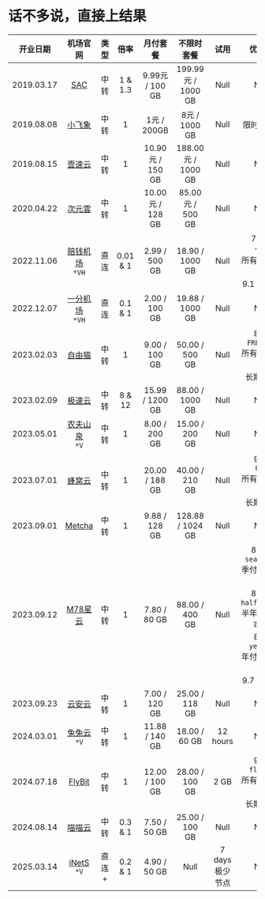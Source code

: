 <h1>话不多说，直接上结果</h1>
<markdown-accessiblity-table data-catalyst=""><table tabindex="0">
<thead>
<tr>
<th align="center">开业日期</th>
<th align="center">机场官网</th>
<th align="center">类型</th>
<th align="center">倍率</th>
<th align="center">月付套餐</th>
<th align="center">不限时套餐</th>
<th align="center">试用</th>
<th align="center">优惠券</th>
</tr>
</thead>
<tbody>
<tr>
<td align="center">2019.03.17</td>
<td align="center"><a href="https://sachk.189.cam/register?code=1YIbUxet" rel="nofollow">SAC</a></td>
<td align="center">中转</td>
<td align="center">1 &amp; 1.3</td>
<td align="center">9.99元 / 100 GB</td>
<td align="center">199.99元 / 1000 GB</td>
<td align="center">Null</td>
<td align="center">Null</td>
</tr>
<td align="center">2019.08.08</td>
<td align="center"><a href="https://www.xiaofeixiang.vip/#/register" rel="nofollow">小飞象</a></td>
<td align="center">中转</td>
<td align="center">1</td>
<td align="center">1元 / 200GB</td>
<td align="center">8元 / 1000 GB</td>
<td align="center">Null</td>
<td align="center">限时1元购</td>
</tr>
<tr>
<td align="center">2019.08.15</td>
<td align="center"><a href="https://www.onesy1.cc/auth/register?code=R4Lm" rel="nofollow">壹速云</a></td>
<td align="center">中转</td>
<td align="center">1</td>
<td align="center">10.90元 / 150 GB</td>
<td align="center">188.00元 / 1000 GB</td>
<td align="center">Null</td>
<td align="center">Null</td>
</tr>
<tr>
<td align="center">2020.04.22</td>
<td align="center"><a href="https://ciyy.me/#/register?code=tsL8Me6h" rel="nofollow">次元雲</a></td>
<td align="center">中转</td>
<td align="center">1</td>
<td align="center">10.00元 / 128 GB</td>
<td align="center">85.00元 / 500 GB</td>
<td align="center">Null</td>
<td align="center">Null</td>
</tr>
<tr>
<td align="center">2022.11.06</td>
<td align="center"><a href="https://xn--mes358aby2apfg.com/#/register?code=e3c70bPe" rel="nofollow">赔钱机场</a><br><code>*VH</code></td>
<td align="center">直连</td>
<td align="center">0.01 &amp; 1</td>
<td align="center">2.99 / 500 GB</td>
<td align="center">18.90 / 1000 GB</td>
<td align="center">Null</td>
<td align="center">75 折<br><code>七夕</code><br>所有套餐可用<br>9.1 前有效</td>
</tr>
<tr>
<td align="center">2022.12.07</td>
<td align="center"><a href="https://xn--4gqx1hgtfdmt.com/#/register?code=ziP4woeh" rel="nofollow">一分机场</a><br><code>*VH</code></td>
<td align="center">直连</td>
<td align="center">0.1 &amp; 1</td>
<td align="center">2.00 / 100 GB</td>
<td align="center">19.88 / 1000 GB</td>
<td align="center">Null</td>
<td align="center">Null</td>
</tr>
<tr>
<td align="center">2023.02.03</td>
<td align="center"><a href="https://us.freecat.cloud/register?code=8S3V1vsr" rel="nofollow">自由猫</a></td>
<td align="center">中转</td>
<td align="center">1</td>
<td align="center">9.00 / 100 GB</td>
<td align="center">50.00 / 500 GB</td>
<td align="center">Null</td>
<td align="center">8 折<br><code>FREECAT</code><br>所有套餐可用<br>长期有效</td>
</tr>
<tr>
<td align="center">2023.02.09</td>
<td align="center"><a href="https://w4.rouhe88.com/#/register?code=4nCrjaUd" rel="nofollow">极速云</a></td>
<td align="center">中转</td>
<td align="center">8 &amp; 12</td>
<td align="center">15.99 / 1200 GB</td>
<td align="center">88.00 / 1000 GB</td>
<td align="center">Null</td>
<td align="center">Null</td>
</tr>
<tr>
<td align="center">2023.05.01</td>
<td align="center"><a href="https://www.nfsq.us/#/register?code=HvoPMFli" rel="nofollow">农夫山泉</a><br><code>*V</code></td>
<td align="center">中转</td>
<td align="center">1</td>
<td align="center">8.00 / 200 GB</td>
<td align="center">15.00 / 200 GB</td>
<td align="center">Null</td>
<td align="center">Null</td>
</tr>
<tr>
<td align="center">2023.07.01</td>
<td align="center"><a href="https://api.fwcloud.life/auth/register?code=DZzGx5" rel="nofollow">蜂窝云</a></td>
<td align="center">中转</td>
<td align="center">1</td>
<td align="center">20.00 / 188 GB</td>
<td align="center">40.00 / 210 GB</td>
<td align="center">Null</td>
<td align="center">9 折<br><code>FW9</code><br>所有套餐可用<br>长期有效</td>
</tr>
<tr>
<td align="center">2023.09.01</td>
<td align="center"><a href="https://ww1.638242.xyz/#/register?code=MzTl1fEj" rel="nofollow">Metcha</a></td>
<td align="center">中转</td>
<td align="center">1</td>
<td align="center">9.88 / 128 GB</td>
<td align="center">128.88 / 1024 GB</td>
<td align="center">Null</td>
<td align="center">Null</td>
</tr>
<tr>
<td align="center">2023.09.12</td>
<td align="center"><a href="https://m78star.cloud/#/register?code=7IWr2dOP" rel="nofollow">M78星云</a></td>
<td align="center">中转</td>
<td align="center">1</td>
<td align="center">7.80 / 80 GB</td>
<td align="center">88.00 / 400 GB</td>
<td align="center">Null</td>
<td align="center">85 折<br><code>season85</code><br>季付套餐可用<br>82 折<br><code>halfyear82</code><br>半年付套餐可用<br>8 折<br><code>year80</code><br>年付套餐可用<br>9.7 前有效</td>
</tr>
<tr>
<td align="center">2023.09.23</td>
<td align="center"><a href="https://yay520.com/login/?code=zE8rnA2S" rel="nofollow">云安云</a></td>
<td align="center">中转</td>
<td align="center">1</td>
<td align="center">7.00 / 120 GB</td>
<td align="center">25.00 / 118 GB</td>
<td align="center">Null</td>
<td align="center">Null</td>
</tr>
<tr>
<td align="center">2024.03.01</td>
<td align="center"><a href="https://www.tutuyun.uk/auth/register?code=QKEtXiLs" rel="nofollow">兔兔云</a><br><code>*V</code></td>
<td align="center">中转</td>
<td align="center">1</td>
<td align="center">11.88 / 140 GB</td>
<td align="center">18.00 / 60 GB</td>
<td align="center">12 hours</td>
<td align="center">Null</td>
</tr>
<tr>
<td align="center">2024.07.18</td>
<td align="center"><a href="https://flybit.vip/#/register?code=HpHWTZX1" rel="nofollow">FlyBit</a></td>
<td align="center">中转</td>
<td align="center">1</td>
<td align="center">12.00 / 100 GB</td>
<td align="center">28.00 / 100 GB</td>
<td align="center">2 GB</td>
<td align="center">9 折<br><code>flybit</code><br>所有套餐可用<br>长期有效</td>
</tr>
<tr>
<td align="center">2024.08.14</td>
<td align="center"><a href="https://dash.nyanss20250507.lat/register?code=dfsKFF7s" rel="nofollow">喵喵云</a></td>
<td align="center">中转</td>
<td align="center">0.3 &amp; 1</td>
<td align="center">7.50 / 50 GB</td>
<td align="center">25.00 / 100 GB</td>
<td align="center">Null</td>
<td align="center">Null</td>
</tr>
<tr>
<td align="center">2025.03.14</td>
<td align="center"><a href="https://inets.io/#/register?code=DpHxThbX" rel="nofollow">iNetS</a><br><code>*V</code></td>
<td align="center">直连<br>+</td>
<td align="center">0.2 &amp; 1</td>
<td align="center">4.90 / 50 GB</td>
<td align="center">Null</td>
<td align="center">7 days<br>极少节点</td>
<td align="center">Null</td>
</tr>
</tbody>
</table></markdown-accessiblity-table>
